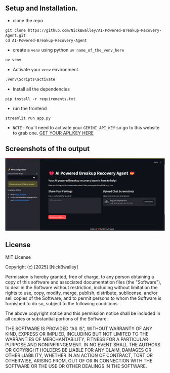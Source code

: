 ## Setup and Installation.

- clone the repo

```
git clone https://github.com/NickBwalley/AI-Powered-Breakup-Recovery-Agent.git
cd AI-Powered-Breakup-Recovery-Agent
```

- create a `venv` using python `uv name_of_the_venv_here`

```bash
uv venv
```

- Activate your `venv` environment.

```bash
.venv\Scripts\activate
```

- Install all the dependencies

```
pip install -r requirements.txt
```

- run the frontend

```
streamlit run app.py
```

- `NOTE:` You'll need to activate your `GEMINI_API_KEY` so go to this website to grab one. [GET YOUR API_KEY HERE](https://aistudio.google.com/app/apikey)

## Screenshots of the output

![homepage](assets/screenshot1.png)

## License

MIT License

Copyright (c) [2025] [NickBwalley]

Permission is hereby granted, free of charge, to any person obtaining a copy
of this software and associated documentation files (the "Software"), to deal
in the Software without restriction, including without limitation the rights
to use, copy, modify, merge, publish, distribute, sublicense, and/or sell
copies of the Software, and to permit persons to whom the Software is
furnished to do so, subject to the following conditions:

The above copyright notice and this permission notice shall be included in all
copies or substantial portions of the Software.

THE SOFTWARE IS PROVIDED "AS IS", WITHOUT WARRANTY OF ANY KIND, EXPRESS OR
IMPLIED, INCLUDING BUT NOT LIMITED TO THE WARRANTIES OF MERCHANTABILITY,
FITNESS FOR A PARTICULAR PURPOSE AND NONINFRINGEMENT. IN NO EVENT SHALL THE
AUTHORS OR COPYRIGHT HOLDERS BE LIABLE FOR ANY CLAIM, DAMAGES OR OTHER
LIABILITY, WHETHER IN AN ACTION OF CONTRACT, TORT OR OTHERWISE, ARISING FROM,
OUT OF OR IN CONNECTION WITH THE SOFTWARE OR THE USE OR OTHER DEALINGS IN THE
SOFTWARE.
